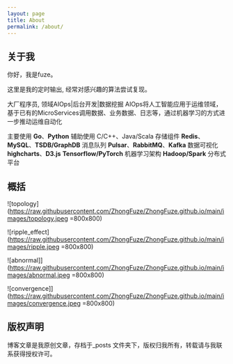 ```yaml
---
layout: page
title: About
permalink: /about/
---
```


## 关于我
你好，我是fuze。

这里是我的定时输出, 经常对感兴趣的算法尝试复现。

大厂程序员, 领域AIOps|后台开发|数据挖掘
AIOps将人工智能应用于运维领域，基于已有的MicroServices调用数据、业务数据、日志等，通过机器学习的方式进一步推动运维自动化

主要使用 **Go**、**Python** 辅助使用 C/C++、Java/Scala
存储组件 **Redis**、**MySQL**、**TSDB/GraphDB**
消息队列 **Pulsar**、**RabbitMQ**、**Kafka**
数据可视化 **highcharts**、**D3.js**
**Tensorflow/PyTorch** 机器学习架构
**Hadoop/Spark** 分布式平台

## 概括

![topology](https://raw.githubusercontent.com/ZhongFuze/ZhongFuze.github.io/main/images/topology.jpeg =800x800)

![ripple_effect](https://raw.githubusercontent.com/ZhongFuze/ZhongFuze.github.io/main/images/ripple.jpeg =800x800) 

![abnormal]](https://raw.githubusercontent.com/ZhongFuze/ZhongFuze.github.io/main/images/abnormal.jpeg =800x800)

![convergence]](https://raw.githubusercontent.com/ZhongFuze/ZhongFuze.github.io/main/images/convergence.jpeg =800x800)



## 版权声明

博客文章是我原创文章，存档于_posts 文件夹下，版权归我所有，转载请与我联系获得授权许可。
